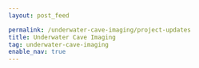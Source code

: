 ```yaml
---
layout: post_feed

permalink: /underwater-cave-imaging/project-updates
title: Underwater Cave Imaging
tag: underwater-cave-imaging
enable_nav: true
---
```


